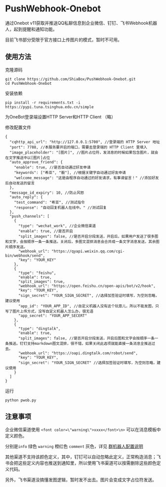 # PushWebhook-Onebot
通过Onebot v11获取并推送QQ私聊信息到企业微信、钉钉、飞书Webhook机器人，起到提醒和通知功能。

目前飞书部分受限于官方接口上传图片的模式，暂时不可用。

## 使用方法

克隆源码

```
git clone https://github.com/ShiaBox/PushWebhook-Onebot.git
cd PushWebhook-Onebot
```

安装依赖

```
pip install -r requirements.txt -i https://pypi.tuna.tsinghua.edu.cn/simple
```
为OneBot登录端设置HTTP Server和HTTP Client （略）

修改配置文件

```
{
  "cqhttp_api_url": "http://127.0.0.1:5700", //登录端的 HTTP Server 地址
  "port": 7788, //本服务要开启的端口，需要去登录端的 HTTP Client 里填入
  "image_placeholder": "[图片]", //图片占位符，发消息的时候如果包含图片，就会在文字推送中以[图片]占位
  "auto_approve_friend": {
    "enable": true, //是否自动通过好友申请
    "keywords": ["希亚", "骰"], //根据关键字自动通过好友申请
    "welcome_message": "这是由程序自动通过的好友请求，有事请留言！" //添加好友后自动发送的留言
  },
  "message_id_expiry": 10, //防止风怒
  "auto_reply": {
    "test_command": "希亚", //测试指令
    "response": "自动回复机器人在线中。" //测试回复
  },
  "push_channels": [
    {
      "type": "wechat_work", //企业微信渠道
      "enable": true, //是否开启
      "split_images": false, //是否开启分段发送，开启后，如果用户发送了很多图和文字，会按顺序一条一条推送。关闭后，多图文混排消息会合并成一条文字消息发送，其余图片顺序发送。
      "webhook_url": "https://qyapi.weixin.qq.com/cgi-bin/webhook/send",
      "key": "YOUR_KEY"
    },
    {
      "type": "feishu",
      "enable": true,
      "split_images": true,
      "webhook_url": "https://open.feishu.cn/open-apis/bot/v2/hook",
      "key": "YOUR_KEY",
      "sign_secret": "YOUR_SIGN_SECRET", //选择加签验证时填写，为空则忽略，建议使用
      "app_id": "YOUR_APP_ID", //自定义机器人没有这个玩意儿，所以不能发图，只写了图片上传方式，没写自定义机器人怎么办，很无语
      "app_secret": "YOUR_APP_SECERT"
    },
    {
      "type": "dingtalk",
      "enable": true,
      "split_images": false, //是否开启分段发送，开启后图和文字会按顺序一条一条推送。钉钉支持markdown图文混排，很不错，如果关闭此选项就能直接一条消息全推送过去。
      "webhook_url": "https://oapi.dingtalk.com/robot/send",
      "key": "YOUR_KEY",
      "sign_secret": "YOUR_SIGN_SECRET" //选择加签验证时填写，为空则忽略，建议使用
    }
  ]
}
```

运行

```
python pwob.py
```

## 注意事项

企业微信渠道使用 `<font color=\"warning\">xxxx</font>\n>` 可以在消息模板中定义颜色。

分别是`info` 绿色 `warning` 橙红色 `comment` 灰色，详见 [群机器人配置说明](https://developer.work.weixin.qq.com/document/path/91770)

其他渠道不支持该颜色定义，其中，钉钉可以自动忽略此定义，正常构造消息；飞书会把这些定义内容也推送到通知里，所以使用飞书渠道可以按需删除这些颜色定义代码。

另外，飞书渠道没搞懂发图逻辑，暂时发不出去。图片会变成文字占位符发送。
